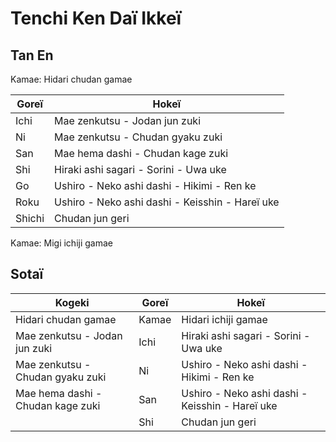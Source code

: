 # Tenchi Ken Daï Ikkeï

## Tan En

Kamae: Hidari chudan gamae

| Goreï  | Hokeï                                           |
| ------ | ----------------------------------------------- |
| Ichi   | Mae zenkutsu - Jodan jun zuki                   |
| Ni     | Mae zenkutsu - Chudan gyaku zuki                |
| San    | Mae hema dashi - Chudan kage zuki               |
| Shi    | Hiraki ashi sagari - Sorini - Uwa uke           |
| Go     | Ushiro - Neko ashi dashi - Hikimi - Ren ke      |
| Roku   | Ushiro - Neko ashi dashi - Keisshin - Hareï uke |
| Shichi | Chudan jun geri                                 |

Kamae: Migi ichiji gamae

## Sotaï

| Kogeki                            | Goreï | Hokeï                                           |
| --------------------------------- | ----- | ----------------------------------------------- |
| Hidari chudan gamae               | Kamae | Hidari ichiji gamae                             |
| Mae zenkutsu - Jodan jun zuki     | Ichi  | Hiraki ashi sagari - Sorini - Uwa uke           |
| Mae zenkutsu - Chudan gyaku zuki  | Ni    | Ushiro - Neko ashi dashi - Hikimi - Ren ke      |
| Mae hema dashi - Chudan kage zuki | San   | Ushiro - Neko ashi dashi - Keisshin - Hareï uke |
|                                   | Shi   | Chudan jun geri                                 |
